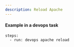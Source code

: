 ```yaml
---
description: Reload Apache
---
```

#### Example in a devops task

    steps:
      - run: devops apache reload
